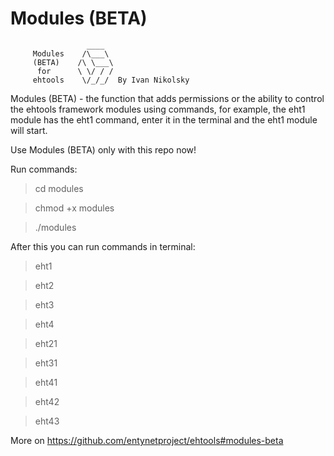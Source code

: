 # Modules (BETA)
                     ____   
         Modules    /\___\  
         (BETA)    /\ \___\ 
          for      \ \/ / / 
         ehtools    \/_/_/  By Ivan Nikolsky 


Modules (BETA) - the function that adds permissions or the ability to control the ehtools framework modules using commands, for example, the eht1 module has the eht1 command, enter it in the terminal and the eht1 module will start.

Use Modules (BETA) only with this repo now!

Run commands:

> cd modules

> chmod +x modules

> ./modules

After this you can run commands in terminal:

> eht1

> eht2

> eht3

> eht4

> eht21

> eht31

> eht41

> eht42

> eht43

More on https://github.com/entynetproject/ehtools#modules-beta
